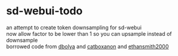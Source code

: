 # sd-webui-todo
an attempt to create token downsampling for sd-webui    
now allow factor to be lower than 1 so you can upsample instead of downsample    
borrowed code from [dbolya](https://github.com/dbolya/tomesd) and [catboxanon](https://github.com/lllyasviel/stable-diffusion-webui-forge/issues/459) and [ethansmith2000](https://github.com/ethansmith2000/ImprovedTokenMerge/)
